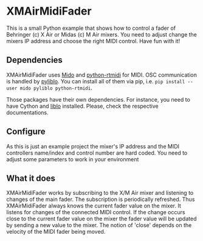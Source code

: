 # XMAirMidiFader #

This is a small Python example that shows how to control a fader of Behringer (c) X Air or Midas (c) M Air mixers.
You need to adjust change the mixers IP address and choose the right MIDI control. Have fun with it!

## Dependencies

XMAirMidiFader uses [Mido](http://mido.readthedocs.io/en/latest/) and [python-rtmidi](https://github.com/SpotlightKid/python-rtmidi) for MIDI. OSC communication is handled by [pyliblo](https://github.com/dsacre/pyliblo). You can install all of them via pip, i.e. `pip install --user mido pyliblo python-rtmidi`.

Those packages have their own dependencies. For instance, you need to have Cython and [liblo](https://github.com/radarsat1/liblo) installed. Please, check the respective documentations.

## Configure
As this is just an example project the mixer's IP address and the MIDI controllers name/index and control number are hard coded. You need to adjust some parameters to work in your environment

## What it does
XMAirMidiFader works by subscribing to the X/M Air mixer and listening to changes of the main fader. The subscription is periodically refreshed. Thus XMAirMidiFader always knows the current fader value on the mixer.
It listens for changes of the connected MIDI control. If the change occurs close to the current fader value on the mixer the fader value will be updated by sending a new value to the mixer. The notion of 'close' depends on the velocity of the MIDI fader being moved.
